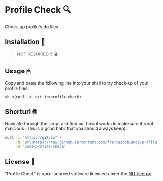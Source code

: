 # Profile Check 🔍

Check-up profile's dotfiles

## Installation 🧰

> NOT REQUIRED!!! 💣

## Usage 🖱

Copy and paste the following line into your shell to try check-up of your profile files.

```shell
sh <(curl -sL git.io/profile-check)
```

## Shorturl 🤓

Navigate through the script and find out how it works to make sure it's not malicious (This is a good habit that you should always keep).

```bash
curl -i "https://git.io" \
     -d "url=https://raw.githubusercontent.com/francescobianco/profile-check/main/profile-check" \
     -d "code=profile-check"
```

## License 📜

"Profile Check" is open-sourced software licensed under the [MIT license](LICENSE.md).
